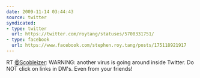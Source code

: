```yaml
---
date: 2009-11-14 03:44:43
source: twitter
syndicated:
- type: twitter
  url: https://twitter.com/roytang/statuses/5700331751/
- type: facebook
  url: https://www.facebook.com/stephen.roy.tang/posts/175118921917
---
```


RT [@Scobleizer](https://twitter.com/Scobleizer/): WARNING: another virus is going around inside Twitter. Do NOT click on links in DM's. Even from your friends!